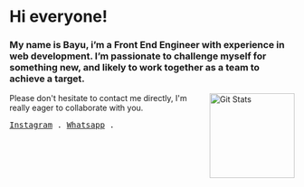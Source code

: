 <h1>
    Hi everyone!
</h1>
<h3>
    My name is Bayu, i’m a Front End Engineer with experience in web development. 
    I’m passionate to challenge myself for something new, and likely to work together as a team to achieve a target.
</h3>
<a href="https://github.com/setyantyuda">
    <img alt="Git Stats" 
        src="https://github-readme-stats.vercel.app/api?username=setyantyuda&count_private=true&include_all_commits=true&show_icons=true&theme=onedark" 
        align="right" 
        height="150" 
    />
</a>
<p>Please don't hesitate to contact me directly, I'm really eager to collaborate with you.</p>
<samp>
  <a href="https://instagram.com/im.yourtype">Instagram</a> . 
  <a href="https://wa.me/082211768786">Whatsapp</a> . 
</samp>